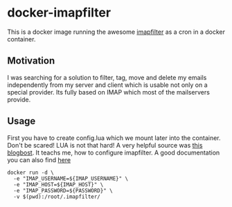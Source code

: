 # docker-imapfilter
This is a docker image running the awesome [imapfilter](https://github.com/lefcha/imapfilter) as a cron in a docker container.

## Motivation

I was searching for a solution to filter, tag, move and delete my emails independently from my server and client which is usable not only on a special provider. Its fully based on IMAP which most of the mailservers provide.

## Usage

First you have to create config.lua which we mount later into the container. Don't be scared! LUA is not that hard! A very helpful source was [this blogbost](https://ineed.coffee/3970/if-you-cant-beat-em-clean-em-using-imapfilter-for-remote-rules-to-an-imap-mailbox/). It teachs me, how to configure imapfilter. A good documentation you can also find [here](https://linux.die.net/man/5/imapfilter_config) 

```
docker run -d \
  -e "IMAP_USERNAME=${IMAP_USERNAME}" \
  -e "IMAP_HOST=${IMAP_HOST}" \
  -e "IMAP_PASSWORD=${PASSWORD}" \
  -v $(pwd):/root/.imapfilter/
```
